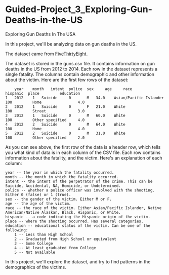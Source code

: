 # Guided-Project_3_Exploring-Gun-Deaths-in-the-US

Exploring Gun Deaths In The USA

In this project, we'll be analyzing data on gun deaths in the US. 

The dataset came from [FiveThirtyEight](https://github.com/fivethirtyeight/guns-data). 

The dataset is stored in the guns.csv file. It contains information on gun deaths in the US from 2012 to 2014. Each row in the dataset represents a single fatality. The columns contain demographic and other information about the victim. Here are the first few rows of the dataset:

		year 	month 	intent 	police 	sex 	age 	race 	                  hispanic 	place 	      education
    1 	2012 	1 	Suicide 	0 	    M 	34.0 	Asian/Pacific Islander 	100 	    Home 	            4.0
    2 	2012 	1 	Suicide 	0 	    F 	21.0 	White 	                100 	    Street              3.0
    3 	2012 	1 	Suicide 	0 	    M 	60.0 	White 	                100 	    Other specified 	4.0
    4 	2012 	2 	Suicide 	0 	    M 	64.0 	White 	                100 	    Home 	            4.0
    5 	2012 	2 	Suicide 	0 	    M 	31.0 	White 	                100 	    Other specified 	2.0

As you can see above, the first row of the data is a header row, which tells you what kind of data is in each column of the CSV file. Each row contains information about the fatality, and the victim. Here's an explanation of each column:

    year -- the year in which the fatality occurred.
    month -- the month in which the fatality occurred.
    intent -- the intent of the perpetrator of the crime. This can be Suicide, Accidental, NA, Homicide, or Undetermined.
    police -- whether a police officer was involved with the shooting. Either 0 (false) or 1 (true).
    sex -- the gender of the victim. Either M or F.
    age -- the age of the victim.
    race -- the race of the victim. Either Asian/Pacific Islander, Native American/Native Alaskan, Black, Hispanic, or White.
    hispanic -- a code indicating the Hispanic origin of the victim.
    place -- where the shooting occurred. Has several categories.
    education -- educational status of the victim. Can be one of the following:
        1 -- Less than High School
        2 -- Graduated from High School or equivalent
        3 -- Some College
        4 -- At least graduated from College
        5 -- Not available

In this project, we'll explore the dataset, and try to find patterns in the demographics of the victims. 
